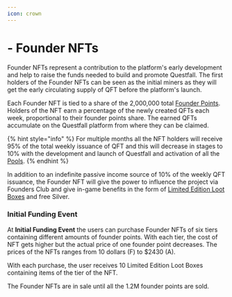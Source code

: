 ```yaml
---
icon: crown
---
```


# - Founder NFTs

Founder NFTs represent a contribution to the platform's early development and help to raise the funds needed to build and promote Questfall. The first holders of the Founder NFTs can be seen as the initial miners as they will get the early circulating supply of QFT before the platform's launch.

Each Founder NFT is tied to a share of the 2,000,000 total [Founder Points](../infrastructure/founders-revenue.md). Holders of the NFT earn a percentage of the newly created QFTs each week, proportional to their founder points share. The earned QFTs accumulate on the Questfall platform from where they can be claimed.

{% hint style="info" %}
For multiple months all the NFT holders will receive 95% of the total weekly issuance of QFT and this will decrease in stages to 10% with the development and launch of Questfall and activation of all the [Pools](../overview/quest-mining.md).
{% endhint %}

In addition to an indefinite passive income source of 10% of the weekly QFT issuance, the Founder NFT will give the power to influence the project via Founders Club and give in-game benefits in the form of [Limited Edition Loot Boxes](./limited%20edition%20loot%20boxes.md) and free Silver.

### Initial Funding Event

At **Initial Funding Event** the users can purchase Founder NFTs of six tiers containing different amounts of founder points. With each tier, the cost of NFT gets higher but the actual price of one founder point decreases. The prices of the NFTs ranges from 10 dollars (F) to $2430 (A). 

With each purchase, the user receives 10 Limited Edition Loot Boxes containing items of the tier of the NFT.

The Founder NFTs are in sale until all the 1.2M founder points are sold. 
